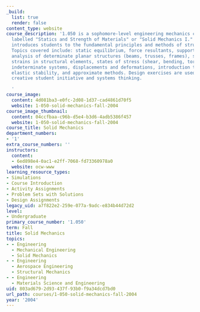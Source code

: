 ```yaml
---
_build:
  list: true
  render: false
content_type: website
course_description: '1.050 is a sophomore-level engineering mechanics course, commonly
  labelled "Statics and Strength of Materials" or "Solid Mechanics I." This course
  introduces students to the fundamental principles and methods of structural mechanics.
  Topics covered include: static equilibrium, force resultants, support conditions,
  analysis of determinate planar structures (beams, trusses, frames), stresses and
  strains in structural elements, states of stress (shear, bending, torsion), statically
  indeterminate systems, displacements and deformations, introduction to matrix methods,
  elastic stability, and approximate methods. Design exercises are used to encourage
  creative student initiative and systems thinking.

  '
course_image:
  content: 4d081ba3-e0fc-2d08-1d37-cad4861d70f5
  website: 1-050-solid-mechanics-fall-2004
course_image_thumbnail:
  content: 04ccfbaa-c96b-d5e4-b3d6-4adb5386f457
  website: 1-050-solid-mechanics-fall-2004
course_title: Solid Mechanics
department_numbers:
- '1'
extra_course_numbers: ''
instructors:
  content:
  - 6ed898e4-0ac1-e2ff-7068-fd73360978a0
  website: ocw-www
learning_resource_types:
- Simulations
- Course Introduction
- Activity Assignments
- Problem Sets with Solutions
- Design Assignments
legacy_uid: a7f822e2-259e-077a-9adc-e834b44d72d2
level:
- Undergraduate
primary_course_number: '1.050'
term: Fall
title: Solid Mechanics
topics:
- - Engineering
  - Mechanical Engineering
  - Solid Mechanics
- - Engineering
  - Aerospace Engineering
  - Structural Mechanics
- - Engineering
  - Materials Science and Engineering
uid: 803ad679-2d93-437f-93b0-f9a34dcd7bd0
url_path: courses/1-050-solid-mechanics-fall-2004
year: '2004'
---
```

